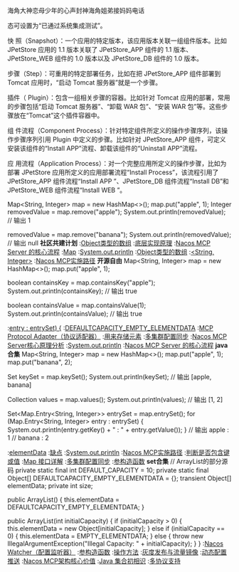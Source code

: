 海角大神恋母少年的心声封神海角姐弟接妈妈电话

态可设置为“已通过系统集成测试”。

快 照（Snapshot）：一个应用的特定版本，该应用版本关联一组组件版本。比如 JPetStore 应用的 1.1 版本关联了 JPetStore_APP 组件的 1.1 版本、JPetStore_WEB 组件的 1.0 版本以及 JPetStore_DB 组件的 1.0 版本。

步骤（Step）：可重用的特定部署任务，比如在把 JPetStore_APP 组件部署到 Tomcat 应用时，“启动 Tomcat 服务器”就是一个步骤。

插件（ Plugin）：包含一组相关步骤的容器。比如针对 Tomcat 应用的部署，常用的步骤包括“启动 Tomcat 服务器”、“卸载 WAR 包”、“安装 WAR 包”等。这些步骤放在“Tomcat”这个插件容器中。

组 件流程（Component Process）：针对特定组件所定义的操作步骤序列，该操作步骤序列引用 Plugin 中定义的步骤。比如针对 JPetStore_APP 组件，可定义安装该组件的“Install APP”流程、卸载该组件的“Uninstall APP”流程。

应 用流程（Application Process）：对一个完整应用所定义的操作步骤，比如为部署 JPetStore 应用所定义的应用部署流程“Install Process”，该流程引用了 JPetStore_APP 组件流程“Install APP ”、JPetStore_DB 组件流程“Install DB”和 JPetStore_WEB 组件流程“Install WEB ”。

Map<String, Integer> map = new HashMap<>();
map.put("apple", 1);
Integer removedValue = map.remove("apple");
System.out.println(removedValue);  // 输出 1

removedValue = map.remove("banana");
System.out.println(removedValue);  // 输出 null
<strong>社区共建计划</strong>
:[Object类型的数组](https://rentry.org/t6dwtbe9)
:[底层实现原理](https://rentry.org/iec3iipu)
:[Nacos MCP Server 的核心流程](https://pastebin.com/D2rJ6JAK)
:[Map](https://pastebin.com/Srcmz51F)
:[System.out.println](https://pastebin.com/yh3T0ngL)
:[Object类型的数组](https://rentry.org/s9no2eo9)
:[<String, Integer>](https://rentry.org/pim9shw8)
:[Nacos MCP实施路径](https://pastebin.com/1HvgP0hC)
<strong>开源自由</strong>
Map<String, Integer> map = new HashMap<>();
map.put("apple", 1);

boolean containsKey = map.containsKey("apple");
System.out.println(containsKey);  // 输出 true

boolean containsValue = map.containsValue(1);
System.out.println(containsValue);  // 输出 true

:[entry : entrySet) {](https://rentry.org/pgwzy3m8)
:[DEFAULTCAPACITY_EMPTY_ELEMENTDATA](https://rentry.org/qhpeztmi)
:[MCP Protocol Adapter（协议适配器）](https://pastebin.com/hwAmL3tg)
:[用来存储元素](https://pastebin.com/eGTbS6VC)
:[多集群配置同步](https://github.com/tiankongti21/tiankongti/issues/12)
:[Nacos MCP Server核心原理分析](https://rentry.org/rpgb78ug)
:[System.out.println](https://github.com/ydddzdm/zcr)
:[Nacos MCP Server 的核心流程](https://pastebin.com/S1nEiPNZ)
<strong>java合集</strong>
Map<String, Integer> map = new HashMap<>();
map.put("apple", 1);
map.put("banana", 2);

Set<String> keySet = map.keySet();
System.out.println(keySet);  // 输出 [apple, banana]

Collection<Integer> values = map.values();
System.out.println(values);  // 输出 [1, 2]

Set<Map.Entry<String, Integer>> entrySet = map.entrySet();
for (Map.Entry<String, Integer> entry : entrySet) {
    System.out.println(entry.getKey() + " : " + entry.getValue());
}
// 输出 apple : 1
//      banana : 2

:[elementData](https://github.com/gbgbol/ywsxj)
:[缺点](https://github.com/wcldy/dui)
:[System.out.println](https://rentry.org/nk6c5kdt)
:[Nacos MCP实施路径](https://pastebin.com/E2h3T77n)
:[判断是否包含键或值](https://rentry.org/byitepsm)
:[Map 接口详解](https://rentry.org/zgseumam)
:[多集群配置同步](https://rentry.org/zouwbga7)
:[参构造函数](https://pastebin.com/JBGquWjw)
<strong>set合集</strong>
// ArrayList的部分源码
private static final int DEFAULT_CAPACITY = 10;
private static final Object[] DEFAULTCAPACITY_EMPTY_ELEMENTDATA = {};
transient Object[] elementData;
private int size;

public ArrayList() {
    this.elementData = DEFAULTCAPACITY_EMPTY_ELEMENTDATA;
}

public ArrayList(int initialCapacity) {
    if (initialCapacity > 0) {
        this.elementData = new Object[initialCapacity];
    } else if (initialCapacity == 0) {
        this.elementData = EMPTY_ELEMENTDATA;
    } else {
        throw new IllegalArgumentException("Illegal Capacity: " + initialCapacity);
    }
}
:[Nacos Watcher（配置监听器）](https://pastebin.com/VpWdJ2Dv)
:[参构造函数](https://github.com/ztdyl/cls)
:[操作方法](https://rentry.org/stkvr3y7)
:[灰度发布与流量镜像](https://pastebin.com/f8PeSshs)
:[动态配置推送](https://rentry.org/5dytsnu9)
:[Nacos MCP架构核心价值](https://rentry.org/m3x7d6kn)
:[Java 集合初相识](https://github.com/ndxdd/ndxdd)
:[多协议支持](https://pastebin.com/FvBNbtrU)
